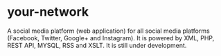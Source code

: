 # your-network
A social media platform (web application) for all social media platforms (Facebook, Twitter, Google+ and Instagram). It is powered by XML, PHP, REST API, MYSQL, RSS and XSLT. It is still under development.
